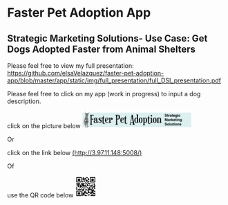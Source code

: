 # Faster Pet Adoption App
## Strategic Marketing Solutions- Use Case: Get Dogs Adopted Faster from Animal Shelters

Please feel free to view my full presentation:
https://github.com/elsaVelazquez/faster-pet-adoption-app/blob/master/app/static/img/full_presentation/full_DSI_presentation.pdf

Please feel free to click on my app (work in progress) to input a dog description.

click on the picture below
<img src="https://github.com/elsaVelazquez/faster-pet-adoption-app/blob/master/app/static/img/nichi-logo-ears.png" width=50%>

Or

click on the link below
[(http://3.97.11.148:5008/)](http://3.97.11.148:5008/)



Of

use the QR code below
<img src="https://github.com/elsaVelazquez/faster-pet-adoption-app/blob/master/app/static/img/qr-code.png" width=50>

